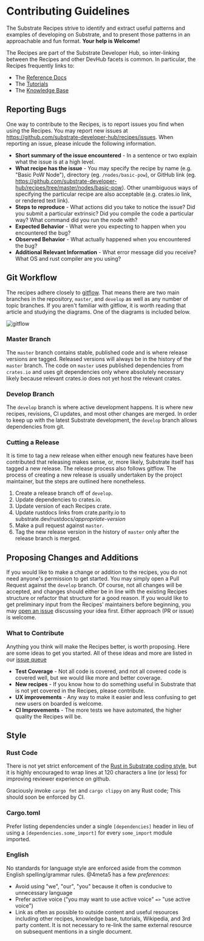 # Contributing Guidelines

The Substrate Recipes strive to identify and extract useful patterns and examples of developing on
Substrate, and to present those patterns in an approachable and fun format. **Your help is
Welcome!**

The Recipes are part of the Substrate Developer Hub, so inter-linking between the Recipes and other
DevHub facets is common. In particular, the Recipes frequently links to:

-   The [Reference Docs](https://substrate.dev/rustdocs/v2.0.0-rc2/)
-   The [Tutorials](https://substrate.io/tutorials/)
-   The [Knowledge Base](https://substrate.io/kb/learn-substrate)

## Reporting Bugs

One way to contribute to the Recipes, is to report issues you find when using the Recipes. You may
report new issues at https://github.com/substrate-developer-hub/recipes/issues. When reporting an
issue, please inlcude the following information.

-   **Short summary of the issue encountered** - In a sentence or two explain what the issue is at a
    high level.
-   **What recipe has the issue** - You may specify the recipe by name (e.g. "Basic PoW Node"),
    directory (eg. `/nodes/basic-pow`), or GitHub link (eg.
    https://github.com/substrate-developer-hub/recipes/tree/master/nodes/basic-pow). Other
    unambiguous ways of specifying the particular recipe are also acceptable (e.g. crates.io link, or
    rendered text link).
-   **Steps to reproduce** - What actions did you take to notice the issue? Did you submit a
    particular extrinsic? Did you compile the code a particular way? What command did you run the
    node with?
-   **Expected Behavior** - What were you expecting to happen when you encountered the bug?
-   **Observed Behavior** - What actually happened when you encountered the bug?
-   **Additional Relevant Information** - What error message did you receive? What OS and rust
    compiler are you using?

## Git Workflow

The recipes adhere closely to
[gitflow](https://www.atlassian.com/git/tutorials/comparing-workflows/gitflow-workflow). That means
there are two main branches in the repository, `master`, and `develop` as well as any number of
topic branches. If you aren't familiar with gitflow, it is worth reading that article and studying
the diagrams. One of the diagrams is included below.

![gitflow](<https://wac-cdn.atlassian.com/dam/jcr:a9cea7b7-23c3-41a7-a4e0-affa053d9ea7/04%20(1).svg?cdnVersion=1017>)

### Master Branch

The `master` branch contains stable, published code and is where release versions are tagged.
Released versions will always be in the history of the `master` branch. The code on `master` uses
published dependencies from `crates.io` and uses git dependencies only where absolutely necessary
likely because relevant crates.io does not yet host the relevant crates.

### Develop Branch

The `develop` branch is where active development happens. It is where new recipes,
revisions, CI updates, and most other changes are merged. In order to keep up with the latest
Substrate development, the `develop` branch allows dependencies from git.

### Cutting a Release

It is time to tag a new release when either enough new features have been contributed that
releasing makes sense, or, more likely, Substrate itself has tagged a new release. The release
process also follows gitflow. The process of creating a new release is usually undertaken by the
project maintainer, but the steps are outlined here nonetheless.

1. Create a release branch off of `develop`.
1. Update dependencies to crates.io.
1. Update version of each Recipes crate.
1. Update rustdocs links from crate.parity.io to substrate.dev/rustdocs/_appropriate-version_
1. Make a pull request against `master`.
1. Tag the new release version in the history of `master` only after the release branch is merged.

## Proposing Changes and Additions

If you would like to make a change or addition to the recipes, you do not need anyone's permission
to get started. You may simply open a Pull Request against the `develop` branch. Of course, not all
changes will be accepted, and changes should either be in line with the existing Recipes structure
or refactor that structure for a good reason. If you would like to get preliminary input from the
Recipes' maintainers before beginning, you may
[open an issue](https://github.com/substrate-developer-hub/recipes/issues) discussing your idea
first. Either approach (PR or issue) is welcome.

### What to Contribute

Anything you think will make the Recipes better, is worth proposing. Here are some ideas to get you
started. All of these ideas and more are listed in our
[issue queue](https://github.com/substrate-developer-hub/recipes/issues)

-   **Test Coverage** - Not all code is covered, and not all covered code is covered well, but we
    would like more and better coverage.
-   **New recipes** - If you know how to do something useful in Substrate that is not yet covered in
    the Recipes, please contribute.
-   **UX improvements** - Any way to make it easier and less confusing to get new users on boarded
    is welcome.
-   **CI Improvements** - The more tests we have automated, the higher quality the Recipes will be.

## Style

### Rust Code

There is not yet strict enforcement of the
[Rust in Substrate coding style](https://wiki.parity.io/Substrate-Style-Guide), but it is highly
encouraged to wrap lines at 120 characters a line (or less) for improving reviewer experience on
github.

Graciously invoke `cargo fmt` and `cargo clippy` on any Rust code; This should soon be enforced by
CI.

### Cargo.toml

Prefer listing dependencies under a single `[dependencies]` header in lieu of using a
`[dependencies.some_import]` for every `some_import` module imported.

### English

No standards for language style are enforced aside from the common English spelling/grammar rules.
@4meta5 has a few _preferences_:

-   Avoid using "we", "our", "you" because it often is conducive to unnecessary language
-   Prefer active voice ("you may want to use active voice" `=>` "use active voice")
-   Link as often as possible to outside content and useful resources including other recipes,
    knowledge base, tutorials, Wikipedia, and 3rd party content. It is not necessary to re-link the
    same external resource on subsequent mentions in a single document.
